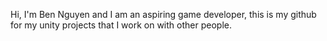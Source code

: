 Hi, I'm Ben Nguyen and I am an aspiring game developer, this is my github for my unity projects that I work on with other people.
